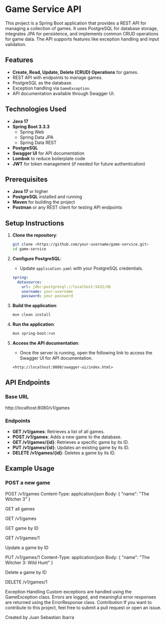 # Game Service API

This project is a Spring Boot application that provides a REST API for managing a collection of games. It uses PostgreSQL for database storage, integrates JPA for persistence, and implements common CRUD operations for game data. The API supports features like exception handling and input validation.

## Features

- **Create, Read, Update, Delete (CRUD) Operations** for games.
- REST API with endpoints to manage games.
- PostgreSQL as the database.
- Exception handling via `GameException`.
- API documentation available through Swagger UI.

## Technologies Used

- **Java 17**
- **Spring Boot 3.3.3**
    - Spring Web
    - Spring Data JPA
    - Spring Data REST
- **PostgreSQL**
- **Swagger UI** for API documentation
- **Lombok** to reduce boilerplate code
- **JWT** for token management (if needed for future authentication)

## Prerequisites

- **Java 17** or higher
- **PostgreSQL** installed and running
- **Maven** for building the project
- **Postman** or any REST client for testing API endpoints

## Setup Instructions

1. **Clone the repository**:
    
    ```bash
    git clone <https://github.com/your-username/game-service.git>
    cd game-service
    
    ```
    
2. **Configure PostgreSQL**:
    - Update `application.yaml` with your PostgreSQL credentials.
    
    ```yaml
    spring:
      datasource:
        url: jdbc:postgresql://localhost:5432/db
        username: your-username
        password: your-password
    
    ```
    
3. **Build the application**:
    
    ```bash
    mvn clean install
    
    ```
    
4. **Run the application**:
    
    ```bash
    mvn spring-boot:run
    
    ```
    
5. **Access the API documentation**:
    - Once the server is running, open the following link to access the Swagger UI for API documentation.
    
    ```
    <http://localhost:8080/swagger-ui/index.html>
    
    ```
    

## API Endpoints

### Base URL

http://localhost:8080/v1/games

### Endpoints

- **GET /v1/games**: Retrieves a list of all games.
- **POST /v1/games**: Adds a new game to the database.
- **GET /v1/games/{id}**: Retrieves a specific game by its ID.
- **PUT /v1/games/{id}**: Updates an existing game by its ID.
- **DELETE /v1/games/{id}**: Deletes a game by its ID.

## Example Usage

### POST a new game

POST /v1/games
Content-Type: application/json
Body:
{
  "name": "The Witcher 3"
}

GET all games

GET /v1/games

GET game by ID

GET /v1/games/1

Update a game by ID

PUT /v1/games/1
Content-Type: application/json
Body:
{
  "name": "The Witcher 3: Wild Hunt"
}


Delete a game by ID

DELETE /v1/games/1

Exception Handling
Custom exceptions are handled using the GameException class.
Errors are logged, and meaningful error responses are returned using the ErrorResponse class.
Contribution
If you want to contribute to this project, feel free to submit a pull request or open an issue.

Created by Juan Sebastian Ibarra

